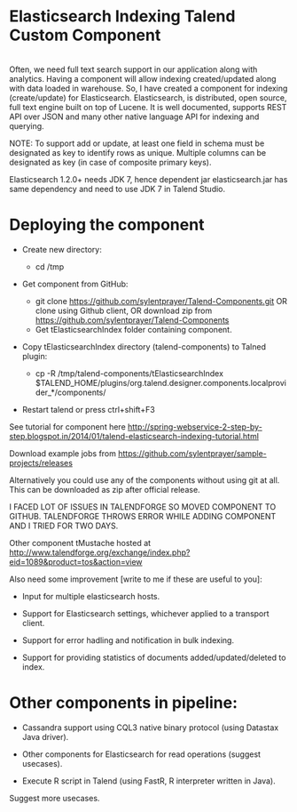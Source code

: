 Elasticsearch Indexing Talend Custom Component
================================================
<br/>
Often, we need full text search support in our application along with analytics. Having a component will allow indexing created/updated along with data loaded in warehouse. So, I have created a component for indexing (create/update) for Elasticsearch. Elasticsearch, is distributed, open source, full text engine built on top of Lucene. It is well documented, supports REST API over JSON and many other native language API for indexing and querying.

NOTE: To support add or update, at least one field in schema must be designated as key to identify rows as unique. Multiple columns can be designated as key (in case of composite primary keys).

Elasticsearch 1.2.0+ needs JDK 7, hence dependent jar elasticsearch<version>.jar has same dependency and need to use JDK 7 in Talend Studio.

Deploying the component
=======================
* Create new directory:
	* cd /tmp

* Get component from GitHub:
	* git clone https://github.com/sylentprayer/Talend-Components.git OR clone using Github client, OR download zip from https://github.com/sylentprayer/Talend-Components
	* Get tElasticsearchIndex folder containing component.
	
* Copy tElasticsearchIndex directory (talend-components) to Talned plugin:
	* cp -R /tmp/talend-components/tElasticsearchIndex $TALEND_HOME/plugins/org.talend.designer.components.localprovider_*/components/

* Restart talend or press ctrl+shift+F3

See tutorial for component here http://spring-webservice-2-step-by-step.blogspot.in/2014/01/talend-elasticsearch-indexing-tutorial.html

Download example jobs from https://github.com/sylentprayer/sample-projects/releases

Alternatively you could use any of the components without using git at all. This can be downloaded as zip after official release.

I FACED LOT OF ISSUES IN TALENDFORGE SO MOVED COMPONENT TO GITHUB. TALENDFORGE THROWS ERROR WHILE ADDING COMPONENT AND I TRIED FOR TWO DAYS.

Other component tMustache hosted at http://www.talendforge.org/exchange/index.php?eid=1089&product=tos&action=view

Also need some improvement [write to me if these are useful to you]:
* Input for multiple elasticsearch hosts.

* Support for Elasticsearch settings, whichever applied to a transport client.

* Support for error hadling and notification in bulk indexing.

* Support for providing statistics of documents added/updated/deleted to index.


Other components in pipeline:
==============================
* Cassandra support using CQL3 native binary protocol (using Datastax Java driver). 

* Other components for Elasticsearch for read operations (suggest usecases).

* Execute R script in Talend (using FastR, R interpreter written in Java).

Suggest more usecases.
